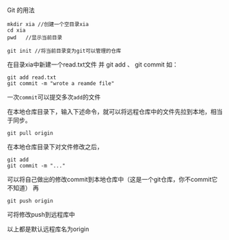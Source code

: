 Git 的用法

```
mkdir xia //创建一个空目录xia
cd xia
pwd   //显示当前目录

git init //将当前目录变为git可以管理的仓库
```

在目录xia中新建一个read.txt文件
并 git add 、 git commit
如：
```
git add read.txt
git commit -m "wrote a reamde file"
```
一次`commit`可以提交多次`add`的文件

在本地仓库目录下，输入下述命令，就可以将远程仓库中的文件先拉到本地，相当于同步。
```
git pull origin
```

在本地仓库目录下对文件修改之后，
```
git add
git commit -m "..."
```
可以将自己做出的修改commit到本地仓库中（这是一个git仓库，你不commit它不知道）
再
```
git push origin
```
可将修改push到远程库中

以上都是默认远程库名为origin